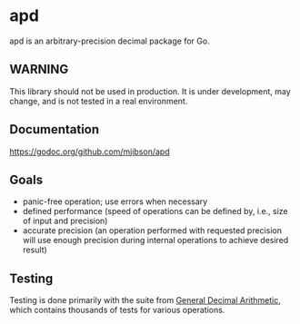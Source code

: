 # apd

apd is an arbitrary-precision decimal package for Go.

## **WARNING**

This library should not be used in production. It is under development, may change, and is not tested in a real environment.

## Documentation

https://godoc.org/github.com/mjibson/apd

## Goals

- panic-free operation; use errors when necessary
- defined performance (speed of operations can be defined by, i.e., size of input and precision)
- accurate precision (an operation performed with requested precision will use enough precision during internal operations to achieve desired result)

## Testing

Testing is done primarily with the suite from [General Decimal Arithmetic](http://speleotrove.com/decimal/), which contains thousands of tests for various operations.
